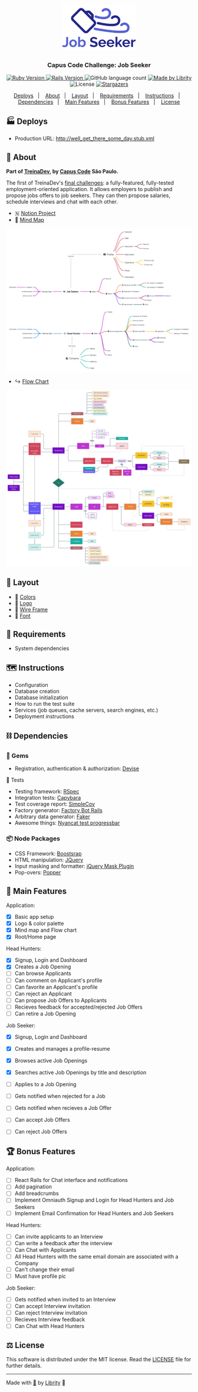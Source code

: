 <h1 align="center">
  <img alt="Job Seeker" title="Job Seeker" src=".github/full_logo_title.png" width="200px" />
</h1>

<h3 align="center">
  Capus Code Challenge: Job Seeker
</h3>

<p align="center">
  <a href="https://www.ruby-lang.org/en/news/2019/10/01/ruby-2-6-5-released/">
    <img alt="Ruby Version" src="https://img.shields.io/badge/ruby-2.6.5-red?logo=ruby&color=CC342D" />
  </a>

  <a href="https://weblog.rubyonrails.org/2020/5/6/Rails-6-0-3-has-been-released/">
    <img alt="Rails Version" src="https://img.shields.io/badge/rails-6.0.3-red?logo=rails&color=CC0000" />
  </a>

  <img alt="GitHub language count" src="https://img.shields.io/github/languages/count/librity/campus_code_job_seeker?color=%2304D361" />

  <a href="https://github.com/librity">
    <img alt="Made by Librity" src="https://img.shields.io/badge/made%20by-Librity-%2304D361" />
  </a>

  <img alt="License" src="https://img.shields.io/badge/license-MIT-%2304D361" />

  <a href="https://github.com/librity/campus_code_job_seeker/stargazers">
    <img alt="Stargazers" src="https://img.shields.io/github/stars/librity/campus_code_job_seeker?style=social" />
  </a>
</p>

<p align="center">
  <a href="#-deploys">Deploys</a>&nbsp;&nbsp;&nbsp;|&nbsp;&nbsp;&nbsp;
  <a href="#-about">About</a>&nbsp;&nbsp;&nbsp;|&nbsp;&nbsp;&nbsp;
  <a href="#-layout">Layout</a>&nbsp;&nbsp;&nbsp;|&nbsp;&nbsp;&nbsp;
  <a href="#-requirements">Requirements</a>&nbsp;&nbsp;&nbsp;|&nbsp;&nbsp;&nbsp;
  <a href="#-instructions">Instructions</a>&nbsp;&nbsp;&nbsp;|&nbsp;&nbsp;&nbsp;
  <a href="#-dependencies">Dependencies</a>&nbsp;&nbsp;&nbsp;|&nbsp;&nbsp;&nbsp;
  <a href="#-main-features">Main Features</a>&nbsp;&nbsp;&nbsp;|&nbsp;&nbsp;&nbsp;
  <a href="#-bonus-features">Bonus Features</a>&nbsp;&nbsp;&nbsp;|&nbsp;&nbsp;&nbsp;
  <a href="#-license">License</a>
</p>

## 🏭 Deploys

- Production URL: http://well_get_there_some_day.stub.xml

## 👀 About

**Part of [TreinaDev](https://treinadev.com.br/), by [Capus Code](https://campuscode.com.br/) São Paulo.**

The first of TreinaDev's [final challenges](https://s3.us-west-2.amazonaws.com/secure.notion-static.com/fcd713b8-7b9d-4e09-98a8-0cb5f32bbf4d/TDProjeto_Final_-_Etapa01.pdf?X-Amz-Algorithm=AWS4-HMAC-SHA256&X-Amz-Credential=AKIAT73L2G45O3KS52Y5%2F20200510%2Fus-west-2%2Fs3%2Faws4_request&X-Amz-Date=20200510T050439Z&X-Amz-Expires=86400&X-Amz-Signature=e806bb30607a428e907c3049af329c1e143f945849ce0595f16ae5c6513b1412&X-Amz-SignedHeaders=host&response-content-disposition=filename%20%3D%22%255BTD%255DProjeto%2520Final%2520-%2520Etapa01.pdf%22): a fully-featured, fully-tested employment-oriented application. It allows employers to publish and propose jobs offers to job seekers. They can then propose salaries, schedule interviews and chat with each other.

- 🇳 [Notion Project](https://www.notion.so/Job-Seeker-App-d552bcce80d44ec6acca0cf9e0fa7177)
- 🧠 [Mind Map](https://whimsical.com/YC614KMAmRZd2xQFVx5hej)

<a href="https://whimsical.com/YC614KMAmRZd2xQFVx5hej">
  <img alt="Application's Mind Map" title="Application's Mind Map" src=".github/mindmap_2020_05_10.png" />
</a>

- ↪️ [Flow Chart](https://whimsical.com/DAm28ZodewYVsAwZ2aJ4va)

<a href="https://whimsical.com/DAm28ZodewYVsAwZ2aJ4va">
  <img alt="Application's Flowchart" title="Application's Flowchart" src=".github/flowchart_2020_05_10.png.png" />
</a>

## 💅 Layout

- 🌈 [Colors](https://coolors.co/32292f-575366-777da7-23278a-d1e3dd)
- 🌠 [Logo](https://www.figma.com/file/wKpOwyyQikL7DAhEkIY4mA/Job-Seeker-Logo?node-id=1%3A36)
- 🚧 [Wire Frame](https://whimsical.com/MzhTuvjhYFbKREoBfBdnR8)
- 📜 [Font](https://fonts.google.com/specimen/Raleway?selection.family=Raleway:400,700)

## 🤖 Requirements

- System dependencies

## 🗺️ Instructions

- Configuration
- Database creation
- Database initialization
- How to run the test suite
- Services (job queues, cache servers, search engines, etc.)
- Deployment instructions

## ⛓️ Dependencies

### 💎 Gems

- Registration, authentication & authorization: [Devise](https://github.com/heartcombo/devise)

🧪 Tests

- Testing framework: [RSpec](https://github.com/rspec/rspec-rails)
- Integration tests: [Capybara](https://github.com/teamcapybara/capybara)
- Test coverage report: [SimpleCov](https://github.com/colszowka/simplecov)
- Factory generator: [Factory Bot Rails](https://github.com/thoughtbot/factory_bot_rails)
- Arbitrary data generator: [Faker](https://github.com/faker-ruby/faker)
- Awesome things: [Nyancat test progressbar](https://github.com/mattsears/nyan-cat-formatter)

### 📦 Node Packages

- CSS Framework: [Boostsrap](https://github.com/twbs/bootstrap)
- HTML manipulation: [JQuery](https://github.com/jquery/jquery)
- Input masking and formatter: [jQuery Mask Plugin](https://github.com/igorescobar/jQuery-Mask-Plugin)
- Pop-overs: [Popper](https://github.com/popperjs/popper-core)

## 🏁 Main Features

Application:

- [x] Basic app setup
- [x] Logo & color palette
- [x] Mind map and Flow chart
- [x] Root/Home page

Head Hunters:

- [x] Signup, Login and Dashboard
- [x] Creates a Job Opening
- [ ] Can browse Applicants
- [ ] Can comment on Applicant's profile
- [ ] Can favorite an Applicant's profile
- [ ] Can reject an Applicant
- [ ] Can propose Job Offers to Applicants
- [ ] Recieves feedback for accepted/rejected Job Offers
- [ ] Can retire a Job Opening

Job Seeker:

- [x] Signup, Login and Dashboard
- [x] Creates and manages a profile-resume
- [x] Browses active Job Openings
- [x] Searches active Job Openings by title and description
- [ ] Applies to a Job Opening
- [ ] Gets notified when rejected for a Job
- [ ] Gets notified when recieves a Job Offer
- [ ] Can accept Job Offers
- [ ] Can reject Job Offers


## 🏆 Bonus Features

Application:

- [ ] React Rails for Chat interface and notifications
- [ ] Add pagination
- [ ] Add breadcrumbs
- [ ] Implement Omniauth Signup and Login for Head Hunters and Job Seekers
- [ ] Implement Email Confirmation for Head Hunters and Job Seekers

Head Hunters:

- [ ] Can invite applicants to an Interview
- [ ] Can write a feedback after the interview
- [ ] Can Chat with Applicants
- [ ] All Head Hunters with the same email domain are associated with a Company
- [ ] Can't change their email
- [ ] Must have profile pic

Job Seeker:

- [ ] Gets notified when invited to an Interview
- [ ] Can accept Interview invitation
- [ ] Can reject Interview invitation
- [ ] Recieves Interview feedback
- [ ] Can Chat with Head Hunters

## ⚖️ License

This software is distributed under the MIT license. Read the [LICENSE](LICENSE.md) file for further details.

---

Made with [💖](https://www.youtube.com/watch?v=ZtWTUt2RZh0) by [Librity](https://github.com/librity) 👋
